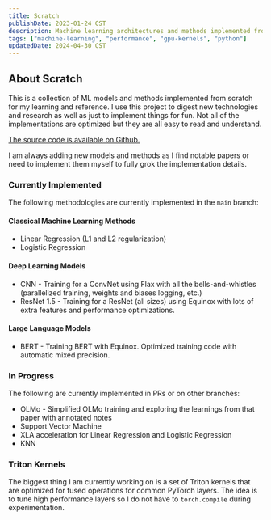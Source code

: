 ```yaml
---
title: Scratch
publishDate: 2023-01-24 CST
description: Machine learning architectures and methods implemented from scratch.
tags: ["machine-learning", "performance", "gpu-kernels", "python"]
updatedDate: 2024-04-30 CST
---
```


## About Scratch

This is a collection of ML models and methods implemented from scratch for my learning and reference.  I use this project to digest new technologies and research as well as just to implement things for fun. Not all of the implementations are optimized but they are all easy to read and understand. 

[The source code is available on Github.](https://github.com/walln/scratch)

I am always adding new models and methods as I find notable papers or need to implement them myself to fully grok the implementation details.

### Currently Implemented

The following methodologies are currently implemented in the `main` branch:

#### Classical Machine Learning Methods

- Linear Regression (L1 and L2 regularization)
- Logistic Regression


#### Deep Learning Models
- CNN - Training for a ConvNet using Flax with all the bells-and-whistles (parallelized training, weights and biases logging, etc.)
- ResNet 1.5 - Training for a ResNet (all sizes) using Equinox with lots of extra features and performance optimizations.

#### Large Language Models
- BERT - Training BERT with Equinox. Optimized training code with automatic mixed precision.

### In Progress

The following are currently implemented in PRs or on other branches:

- OLMo - Simplified OLMo training and exploring the learnings from that paper with annotated notes
- Support Vector Machine
- XLA acceleration for Linear Regression and Logistic Regression
- KNN


### Triton Kernels

The biggest thing I am currently working on is a set of Triton kernels that are optimized for fused operations for common PyTorch layers. The idea is to tune high performance layers so I do not have to `torch.compile` during experimentation.
